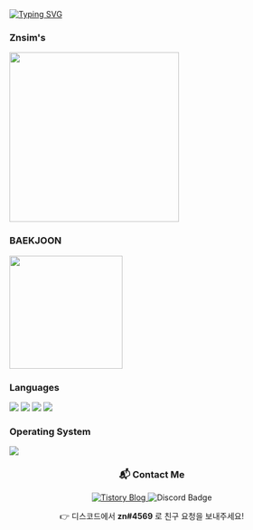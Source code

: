 <div>
<a href="https://git.io/typing-svg">
        <img src="https://readme-typing-svg.demolab.com/?lines=Welcome+to+Znsim+Github;Nice+to+meet+you!!" alt="Typing SVG" />
</a>
</div>

<div>
        <h3>Znsim's</h3>
        <img src="https://github-readme-stats.vercel.app/api/top-langs/?username=Znsim&hide_progress=true" width="300"/>
</div>
<div>
        <h3>BAEKJOON</h3>
        <a href="https://solved.ac/taldkdus1">
          <img src="http://mazassumnida.wtf/api/generate_badge?boj=taldkdus1" width="200" />
        </a>
</div>

<div>
        <!--언어--> <h3>Languages</h3>
        <!--HTML-->
        <img src="https://img.shields.io/badge/html5-%23E34F26.svg?style=for-the-badge&logo=html5&logoColor=white"/>
        <!--CSS-->
        <img src="https://img.shields.io/badge/css3-%231572B6.svg?style=for-the-badge&logo=css3&logoColor=white"/>
        <!--JS-->
        <img src="https://img.shields.io/badge/javascript-%23323330.svg?style=for-the-badge&logo=javascript&logoColor=%23F7DF1E"/>
        <!--PYTHON-->
        <img src="https://img.shields.io/badge/python-3670A0?style=for-the-badge&logo=python&logoColor=ffdd54"/>
</div>
<div>
        <!--Operating System--> <h3>Operating System</h3>
        <img src="https://img.shields.io/badge/Windows-0078D6?style=for-the-badge&logo=windows&logoColor=white"/>
        <!--Social-->
        <div align="center">
                <h3>📬 Contact Me </h3>
                <!--blog-->
                  <a href="https://znsim.tistory.com/" target="_blank">
                    <img src="https://img.shields.io/badge/Blog-Tistory-%23EC654B?style=for-the-badge&logo=tistory&logoColor=white" alt="Tistory Blog"/>
                  </a>
                <!--Discord-->
                <img src="https://img.shields.io/badge/Discord-zn%234569-%235865F2?style=for-the-badge&logo=discord&logoColor=white" alt="Discord Badge"/>
                <p>👉 디스코드에서 <strong>zn#4569</strong> 로 친구 요청을 보내주세요!</p>
        </div>
</div>





